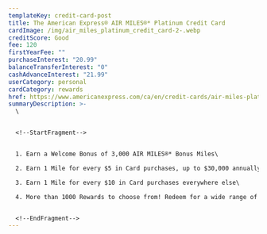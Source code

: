 ```yaml
---
templateKey: credit-card-post
title: The American Express® AIR MILES®* Platinum Credit Card
cardImage: /img/air_miles_platinum_credit_card-2-.webp
creditScore: Good
fee: 120
firstYearFee: ""
purchaseInterest: "20.99"
balanceTransferInterest: "0"
cashAdvanceInterest: "21.99"
userCategory: personal
cardCategory: rewards
href: https://www.americanexpress.com/ca/en/credit-cards/air-miles-platinum-credit-card/
summaryDescription: >-
  \


  <!--StartFragment-->


  1. Earn a Welcome Bonus of 3,000 AIR MILES®* Bonus Miles\

  2. Earn 1 Mile for every $5 in Card purchases, up to $30,000 annually, on eligible food & drinks\

  3. Earn 1 Mile for every $10 in Card purchases everywhere else\

  4. More than 1000 Rewards to choose from! Redeem for a wide range of Rewards - everything from movie tickets to electronics, travel and more


  <!--EndFragment-->
---
```

